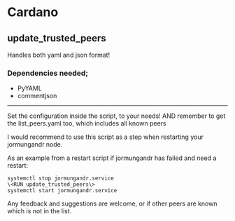 # Cardano

## update_trusted_peers
Handles both yaml and json format!
### Dependencies needed;
- PyYAML
- commentjson

---------------------

Set the configuration inside the script, to your needs!
AND remember to get the list_peers.yaml too, which includes all known peers

I would recommend to use this script as a step when restarting your jormungandr node.

As an example from a restart script if jormungandr has failed and need a restart:
```
systemctl stop jormungandr.service
\<RUN update_trusted_peers\>
systemctl start jormungandr.service
```
Any feedback and suggestions are welcome, or if other peers are known which is not in the list.
